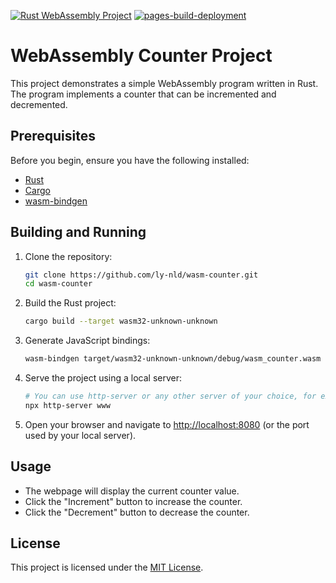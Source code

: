 [![Rust WebAssembly Project](https://github.com/ly-nld/wasm-counter/actions/workflows/main.yml/badge.svg?branch=main)](https://github.com/ly-nld/wasm-counter/actions/workflows/main.yml)
[![pages-build-deployment](https://github.com/ly-nld/wasm-counter/actions/workflows/pages/pages-build-deployment/badge.svg)](https://github.com/ly-nld/wasm-counter/actions/workflows/pages/pages-build-deployment)

# WebAssembly Counter Project

This project demonstrates a simple WebAssembly program written in Rust. The program implements a counter that can be incremented and decremented.

## Prerequisites

Before you begin, ensure you have the following installed:

- [Rust](https://www.rust-lang.org/learn/get-started)
- [Cargo](https://doc.rust-lang.org/cargo/getting-started/installation.html)
- [wasm-bindgen](https://rustwasm.github.io/wasm-bindgen/whirlwind/setup.html)

## Building and Running

1. Clone the repository:

   ```bash
   git clone https://github.com/ly-nld/wasm-counter.git
   cd wasm-counter
   ```

2. Build the Rust project:

   ```bash
   cargo build --target wasm32-unknown-unknown
   ```

3. Generate JavaScript bindings:

   ```bash
   wasm-bindgen target/wasm32-unknown-unknown/debug/wasm_counter.wasm --out-dir www --web
   ```

4. Serve the project using a local server:

   ```bash
   # You can use http-server or any other server of your choice, for example, python -m http.server
   npx http-server www
   ```

5. Open your browser and navigate to [http://localhost:8080](http://localhost:8080) (or the port used by your local server).

## Usage

- The webpage will display the current counter value.
- Click the "Increment" button to increase the counter.
- Click the "Decrement" button to decrease the counter.

## License

This project is licensed under the [MIT License](LICENSE).
